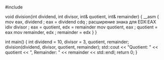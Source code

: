 #include <iostream>

void division(int dividend, int divisor, int& quotient, int& remainder) {
    __asm {
        mov eax, dividend  ; eax = dividend
        cdq                ; расширение знака для EDX:EAX
        idiv divisor       ; eax = quotient, edx = remainder
        mov quotient, eax  ; quotient = eax
        mov remainder, edx ; remainder = edx
    }
}

int main() {
    int dividend = 10, divisor = 3, quotient, remainder;
    division(dividend, divisor, quotient, remainder);
    std::cout << "Quotient: " << quotient << ", Remainder: " << remainder << std::endl;
    return 0;
}
